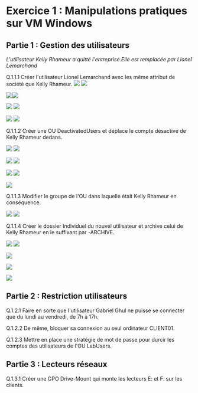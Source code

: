 # Exercice 1 : Manipulations pratiques sur VM Windows 


## Partie 1 : Gestion des utilisateurs

*L'utilisateur Kelly Rhameur a quitté l'entreprise.Elle est remplacée par Lionel Lemarchand*

Q.1.1.1 Créer l'utilisateur Lionel Lemarchand avec les même attribut de société que Kelly Rhameur.
![](assets/kelly_1.png) ![](assets/kelly_2.png) 

![](assets/kelly_3.png)![](assets/kelly_4.png)

![](assets/lionel_1.png) ![](assets/lionel_3.png)

![](assets/lionel_2.png) ![](assets/lionel_4.png)

Q.1.1.2 Créer une OU DeactivatedUsers et déplace le compte désactivé de Kelly Rhameur dedans.

![](assets/ou_deac_1.png) ![](assets/ou_deac_2.png)

![](assets/kelly_deac.png) ![](assets/kelly_deac_2.png)

![](assets/kelly_move_1.png) ![](assets/kelly_move_2.png)

![](assets/kelly_move_3.png)


Q.1.1.3 Modifier le groupe de l'OU dans laquelle était Kelly Rhameur en conséquence.

![](assets/kelly_grp.png) ![](assets/kelly_grp_2.png) 


Q.1.1.4 Créer le dossier Individuel du nouvel utilisateur et archive celui de Kelly Rhameur en le suffixant par -ARCHIVE.

![](assets/dossier_1.png) ![](assets/dossier_2.png) 

![](assets/property.png) 

![](assets/property_2.png)

![](assets/property_3.png)

## Partie 2 : Restriction utilisateurs

Q.1.2.1 Faire en sorte que l'utilisateur Gabriel Ghul ne puisse se connecter que du lundi au vendredi, de 7h à 17h.


Q.1.2.2 De même, bloquer sa connexion au seul ordinateur CLIENT01.


Q.1.2.3 Mettre en place une stratégie de mot de passe pour durcir les comptes des utilisateurs de l'OU LabUsers.

## Partie 3 : Lecteurs réseaux

Q.1.3.1 Créer une GPO Drive-Mount qui monte les lecteurs E: et F: sur les clients.
